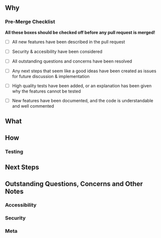 ## Why

<!--
A summary of what problem this pull request is trying to solve. **Always** include a #reference to an existing issue, which should provide a more detailed explanation of the problem, as well as any discussion about the nature of the problem.

If appropriate, use github's [issue linking keywords](https://docs.github.com/en/github/managing-your-work-on-github/linking-a-pull-request-to-an-issue#linking-a-pull-request-to-an-issue-using-a-keyword) to automatically close any issues that this pull request resolves.
-->

### Pre-Merge Checklist

**All these boxes should be checked off before any pull request is merged!**

- [ ] All new features have been described in the pull request
- [ ] Security & accesibility have been considered
- [ ] All outstanding questions and concerns have been resolved
- [ ] Any next steps that seem like a good ideas have been created as issues for future discussion & implementation
- [ ] High quality tests have been added, or an explanation has been given why the features cannot be tested
- [ ] New features have been documented, and the code is understandable and well commented


## What

<!--
A list of the changes included in this pull request. A checkbox list is probably a good choice here, and the boxes should be checked off as tasks are completed. This section may be omitted if the Why section provides enough information and only a few changes were made (eg, for simple bug reports).

Always highlight breaking changes or any changes that effect the behaviour of user facing components of the application

- [ ] Put your changes in a list like this
- [x] Then you can check them off like this!


Also, include screenshots if you can!
-->

## How

<!--
Describe how you solved the problem. This is not a replacement for documentation, but should give people context and a high-level understanding of your solution before/without reading your code. In particular, if your solution implements or makes use of any algorithms, protocols or paradigms that some developers may be unfamiliar with (such as using a cryptographic hash function, implementing a particular high performance datastructure or using functional programming concepts, etc) you should mention it here, and ideally one or two links that point people to learning resources. Also, if you found anything difficult, or you feel that your solution is "clever", you should probably talk about it here, and explain what you did.
-->

### Testing

<!--
If possible you should add tests to ensure that any changes you make work as expected! Describe the tests you added, or make note of anything you couldn't figure out how to test. You don't need to go into a whole lot of detail (good tests should be pretty self explanatory) but at a minimum make note of where you put any new tests in the code base.

IF YOU CHANGED THE BEHAVIOR OF ANY TESTS THAT WERE PREVIOUSLY IMPLEMENTED ALWAYS MAKE A NOTE OF IT AND DESCRIBE WHAT YOU CHANGED AND WHY!
-->


## Next Steps

<!-- THIS SECTION IS OPTIONAL. DELETE IF NOT USED.

This section is to highlight any ideas you have for how this feature could be extended in the future.

You should also consider adding issues for these next steps
-->


## Outstanding Questions, Concerns and Other Notes

<!-- THIS SECTION IS OPTIONAL. DELETE IF NOT USED.

In particular, you should

Any questions or concerns you were unable to address while implementing this solution. For example, "I've implemented heat vision resistance, but do we expect to be attacked by superman?"

If you find that this section is getting long, or the questions and concerns have a significant impact on the quality of this solution, consider making this a ["draft"](https://github.blog/2019-02-14-introducing-draft-pull-requests/) pull request to ensure that it is not merged until it is ready.

This may be another place where a checklist is a good choice, so people can see which questions have been resolved.
-->

### Accessibility

<!-- THIS SECTION IS OPTIONAL. DELETE IF NOT USED.

If this change will make any significant changes to either physical accesibility (eg, making the website work better with screenreaders) and technical accesibility (eg, making the website load faster for people with marginal internet), you should explain what they are, and highlight any issues or concerns you might have that haven't been resolved.

-->


### Security

<!-- THIS SECTION IS OPTIONAL. DELETE IF NOT USED.

Address how this change will improve/lessen the security of the application - for example, it improves HTML sanatization or opens a new attack surface. Always explain so that developers without a security background can understand. Similarly, address how this change will impact the accessibility of the application. Be sure to address both physical accesibility (eg, making the website work better with screenreaders) and technical accesibility (eg, making the website load faster for people with marginal internet). If you're not sure what to put here, don't worry! Just explain what you can, and make sure to note that you think this issue needs to be reviewed with security & accesibility in mind
-->

### Meta

<!-- THIS SECTION IS OPTIONAL. DELETE IF NOT USED.

Any additional notes you have regarding your experience working on this pull request as a contributer. If this is very detailed, it would be a good idea to create an issue to address it
-->
